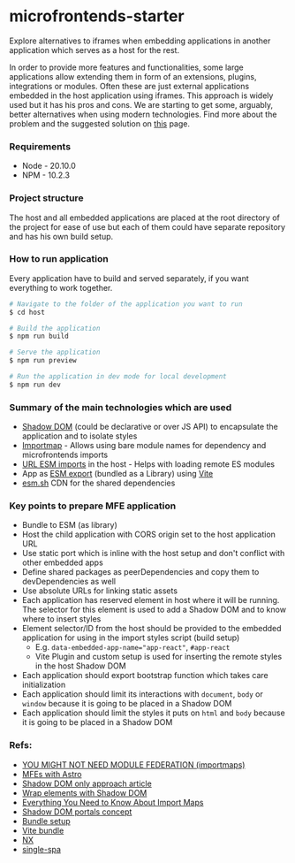 # microfrontends-starter
Explore alternatives to iframes when embedding applications in another application which serves as a host for the rest.

In order to provide more features and functionalities, some large applications allow extending them in form of an extensions, plugins, integrations or modules. Often these are just external applications embedded in the host application using iframes. This approach is widely used but it has his pros and cons. We are starting to get some, arguably, better alternatives when using modern technologies. Find more about the problem and the suggested solution on [this](https://github.com/rumenpetrov/microfrontends-starter/wiki/Embedded-and-encapsulated-application-alternative-to-ifames-proposal) page.

### Requirements
* Node - 20.10.0
* NPM - 10.2.3

### Project structure
The host and all embedded applications are placed at the root directory of the project for ease of use but each of them could have separate repository and has his own build setup.

### How to run application
Every application have to build and served separately, if you want everything to work together.

```bash
# Navigate to the folder of the application you want to run
$ cd host

# Build the application
$ npm run build

# Serve the application
$ npm run preview

# Run the application in dev mode for local development
$ npm run dev
```

### Summary of the main technologies which are used
* [Shadow DOM](https://developer.mozilla.org/en-US/docs/Web/API/Web_components/Using_shadow_DOM) (could be declarative or over JS API) to encapsulate the application and to isolate styles
* [Importmap](https://developer.mozilla.org/en-US/docs/Web/HTML/Element/script/type/importmap) - Allows using bare module names for dependency and microfrontends imports
* [URL ESM imports](https://developer.mozilla.org/en-US/docs/Web/JavaScript/Guide/Modules#importing_modules_using_import_maps) in the host - Helps with loading remote ES modules
* App as [ESM export](https://developer.mozilla.org/en-US/docs/Web/JavaScript/Guide/Modules#exporting_module_features) (bundled as a Library) using [Vite](https://vitejs.dev/)
* [esm.sh](https://esm.sh/) CDN for the shared dependencies

### Key points to prepare MFE application
* Bundle to ESM (as library)
* Host the child application with CORS origin set to the host application URL
* Use static port which is inline with the host setup and don't conflict with other embedded apps
* Define shared packages as peerDependencies and copy them to devDependencies as well
* Use absolute URLs for linking static assets
* Each application has reserved element in host where it will be running. The selector for this element is used to add a Shadow DOM and to know where to insert styles
* Element selector/ID from the host should be provided to the embedded application for using in the import styles script (build setup)
  * E.g. `data-embedded-app-name="app-react"`, `#app-react`
  * Vite Plugin and custom setup is used for inserting the remote styles in the host Shadow DOM
* Each application should export bootstrap function which takes care initialization
* Each application should limit its interactions with `document`, `body` or `window` because it is going to be placed in a Shadow DOM
* Each application should limit the styles it puts on `html` and `body` because it is going to be placed in a Shadow DOM

### Refs:
* [YOU MIGHT NOT NEED MODULE FEDERATION (importmaps)](https://www.mercedes-benz.io/blog/2023-01-05-you-might-not-need-module-federation-orchestrate-your-microfrontends-at-runtime-with-import-maps)
* [MFEs with Astro](https://medium.com/@sergio.a.soria/setting-up-micro-frontends-with-astro-and-ecma-script-modules-137340d2c520)
* [Shadow DOM only approach article](https://medium.com/bbc-product-technology/goodbye-iframes-6c84a651e137)
* [Wrap elements with Shadow DOM](https://css-tricks.com/playing-shadow-dom/)
* [Everything You Need to Know About Import Maps](https://www.honeybadger.io/blog/import-maps/)
* [Shadow DOM portals concept](https://dev.to/westbrook/your-content-in-shadow-dom-portals-3cdb)
* [Bundle setup](https://dev.to/receter/how-to-create-a-react-component-library-using-vites-library-mode-4lma)
* [Vite bundle](https://vitejs.dev/guide/build)
* [NX](https://nx.dev/)
* [single-spa](https://single-spa.js.org/)